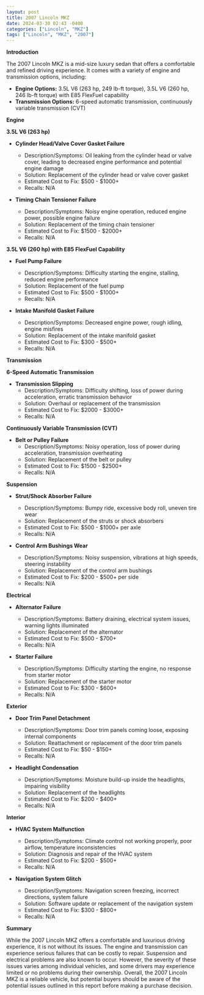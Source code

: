 ```yaml
---
layout: post
title: 2007 Lincoln MKZ
date: 2024-03-30 02:43 -0400
categories: ["Lincoln", "MKZ"]
tags: ["Lincoln", "MKZ", "2007"]
---
```

**Introduction**

The 2007 Lincoln MKZ is a mid-size luxury sedan that offers a comfortable and refined driving experience. It comes with a variety of engine and transmission options, including:

* **Engine Options:** 3.5L V6 (263 hp, 249 lb-ft torque), 3.5L V6 (260 hp, 246 lb-ft torque) with E85 FlexFuel capability
* **Transmission Options:** 6-speed automatic transmission, continuously variable transmission (CVT)

**Engine**

**3.5L V6 (263 hp)**

* **Cylinder Head/Valve Cover Gasket Failure**
    * Description/Symptoms: Oil leaking from the cylinder head or valve cover, leading to decreased engine performance and potential engine damage
    * Solution: Replacement of the cylinder head or valve cover gasket
    * Estimated Cost to Fix: $500 - $1000+
    * Recalls: N/A

* **Timing Chain Tensioner Failure**
    * Description/Symptoms: Noisy engine operation, reduced engine power, possible engine failure
    * Solution: Replacement of the timing chain tensioner
    * Estimated Cost to Fix: $1500 - $2000+
    * Recalls: N/A

**3.5L V6 (260 hp) with E85 FlexFuel Capability**

* **Fuel Pump Failure**
    * Description/Symptoms: Difficulty starting the engine, stalling, reduced engine performance
    * Solution: Replacement of the fuel pump
    * Estimated Cost to Fix: $500 - $1000+
    * Recalls: N/A

* **Intake Manifold Gasket Failure**
    * Description/Symptoms: Decreased engine power, rough idling, engine misfires
    * Solution: Replacement of the intake manifold gasket
    * Estimated Cost to Fix: $300 - $500+
    * Recalls: N/A

**Transmission**

**6-Speed Automatic Transmission**

* **Transmission Slipping**
    * Description/Symptoms: Difficulty shifting, loss of power during acceleration, erratic transmission behavior
    * Solution: Overhaul or replacement of the transmission
    * Estimated Cost to Fix: $2000 - $3000+
    * Recalls: N/A

**Continuously Variable Transmission (CVT)**

* **Belt or Pulley Failure**
    * Description/Symptoms: Noisy operation, loss of power during acceleration, transmission overheating
    * Solution: Replacement of the belt or pulley
    * Estimated Cost to Fix: $1500 - $2500+
    * Recalls: N/A

**Suspension**

* **Strut/Shock Absorber Failure**
    * Description/Symptoms: Bumpy ride, excessive body roll, uneven tire wear
    * Solution: Replacement of the struts or shock absorbers
    * Estimated Cost to Fix: $500 - $1000+ per axle
    * Recalls: N/A

* **Control Arm Bushings Wear**
    * Description/Symptoms: Noisy suspension, vibrations at high speeds, steering instability
    * Solution: Replacement of the control arm bushings
    * Estimated Cost to Fix: $200 - $500+ per side
    * Recalls: N/A

**Electrical**

* **Alternator Failure**
    * Description/Symptoms: Battery draining, electrical system issues, warning lights illuminated
    * Solution: Replacement of the alternator
    * Estimated Cost to Fix: $500 - $700+
    * Recalls: N/A

* **Starter Failure**
    * Description/Symptoms: Difficulty starting the engine, no response from starter motor
    * Solution: Replacement of the starter motor
    * Estimated Cost to Fix: $300 - $600+
    * Recalls: N/A

**Exterior**

* **Door Trim Panel Detachment**
    * Description/Symptoms: Door trim panels coming loose, exposing internal components
    * Solution: Reattachment or replacement of the door trim panels
    * Estimated Cost to Fix: $50 - $150+
    * Recalls: N/A

* **Headlight Condensation**
    * Description/Symptoms: Moisture build-up inside the headlights, impairing visibility
    * Solution: Replacement of the headlights
    * Estimated Cost to Fix: $200 - $400+
    * Recalls: N/A

**Interior**

* **HVAC System Malfunction**
    * Description/Symptoms: Climate control not working properly, poor airflow, temperature inconsistencies
    * Solution: Diagnosis and repair of the HVAC system
    * Estimated Cost to Fix: $200 - $500+
    * Recalls: N/A

* **Navigation System Glitch**
    * Description/Symptoms: Navigation screen freezing, incorrect directions, system failure
    * Solution: Software update or replacement of the navigation system
    * Estimated Cost to Fix: $300 - $800+
    * Recalls: N/A

**Summary**

While the 2007 Lincoln MKZ offers a comfortable and luxurious driving experience, it is not without its issues. The engine and transmission can experience serious failures that can be costly to repair. Suspension and electrical problems are also known to occur. However, the severity of these issues varies among individual vehicles, and some drivers may experience limited or no problems during their ownership. Overall, the 2007 Lincoln MKZ is a reliable vehicle, but potential buyers should be aware of the potential issues outlined in this report before making a purchase decision.
